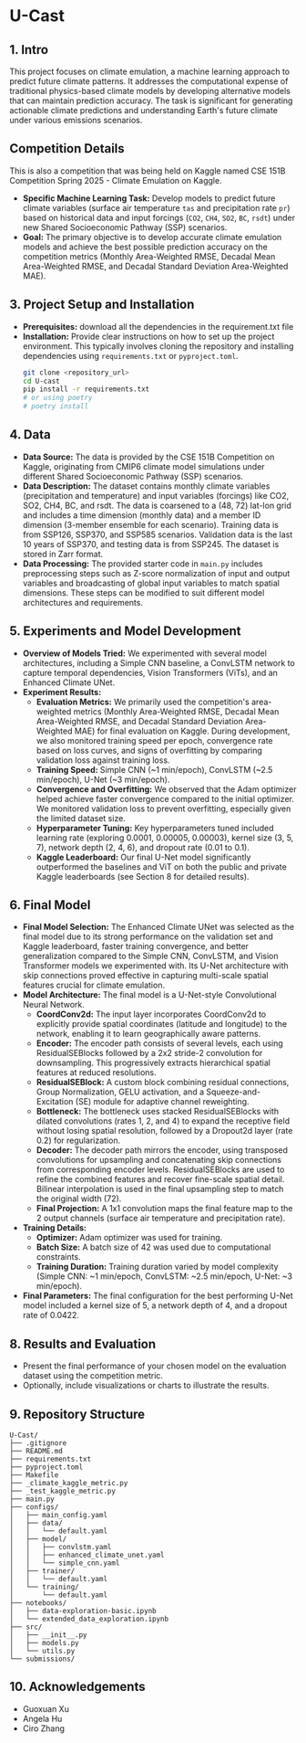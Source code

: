 # U-Cast

## 1. Intro
This project focuses on climate emulation, a machine learning approach to predict future climate patterns. It addresses the computational expense of traditional physics-based climate models by developing alternative models that can maintain prediction accuracy. The task is significant for generating actionable climate predictions and understanding Earth's future climate under various emissions scenarios.

## Competition Details
This is also a competition that was being held on Kaggle named CSE 151B Competition Spring 2025 - Climate Emulation on Kaggle.
*   **Specific Machine Learning Task:** Develop models to predict future climate variables (surface air temperature `tas` and precipitation rate `pr`) based on historical data and input forcings (`CO2`, `CH4`, `SO2`, `BC`, `rsdt`) under new Shared Socioeconomic Pathway (SSP) scenarios.
*   **Goal:** The primary objective is to develop accurate climate emulation models and achieve the best possible prediction accuracy on the competition metrics (Monthly Area-Weighted RMSE, Decadal Mean Area-Weighted RMSE, and Decadal Standard Deviation Area-Weighted MAE).

## 3. Project Setup and Installation

*   **Prerequisites:** download all the dependencies in the requirement.txt file
*   **Installation:** Provide clear instructions on how to set up the project environment. This typically involves cloning the repository and installing dependencies using `requirements.txt` or `pyproject.toml`.
    ```bash
    git clone <repository_url>
    cd U-cast
    pip install -r requirements.txt
    # or using poetry
    # poetry install
    ```
## 4. Data

*   **Data Source:** The data is provided by the CSE 151B Competition on Kaggle, originating from CMIP6 climate model simulations under different Shared Socioeconomic Pathway (SSP) scenarios.
*   **Data Description:** The dataset contains monthly climate variables (precipitation and temperature) and input variables (forcings) like CO2, SO2, CH4, BC, and rsdt. The data is coarsened to a (48, 72) lat-lon grid and includes a time dimension (monthly data) and a member ID dimension (3-member ensemble for each scenario). Training data is from SSP126, SSP370, and SSP585 scenarios. Validation data is the last 10 years of SSP370, and testing data is from SSP245. The dataset is stored in Zarr format.
*   **Data Processing:** The provided starter code in `main.py` includes preprocessing steps such as Z-score normalization of input and output variables and broadcasting of global input variables to match spatial dimensions. These steps can be modified to suit different model architectures and requirements.

## 5. Experiments and Model Development

*   **Overview of Models Tried:** We experimented with several model architectures, including a Simple CNN baseline, a ConvLSTM network to capture temporal dependencies, Vision Transformers (ViTs), and an Enhanced Climate UNet.
*   **Experiment Results:**
    *   **Evaluation Metrics:** We primarily used the competition's area-weighted metrics (Monthly Area-Weighted RMSE, Decadal Mean Area-Weighted RMSE, and Decadal Standard Deviation Area-Weighted MAE) for final evaluation on Kaggle. During development, we also monitored training speed per epoch, convergence rate based on loss curves, and signs of overfitting by comparing validation loss against training loss.
    *   **Training Speed:** Simple CNN (~1 min/epoch), ConvLSTM (~2.5 min/epoch), U-Net (~3 min/epoch).
    *   **Convergence and Overfitting:** We observed that the Adam optimizer helped achieve faster convergence compared to the initial optimizer. We monitored validation loss to prevent overfitting, especially given the limited dataset size.
    *   **Hyperparameter Tuning:** Key hyperparameters tuned included learning rate (exploring 0.0001, 0.00005, 0.00003), kernel size (3, 5, 7), network depth (2, 4, 6), and dropout rate (0.01 to 0.1).
    *   **Kaggle Leaderboard:** Our final U-Net model significantly outperformed the baselines and ViT on both the public and private Kaggle leaderboards (see Section 8 for detailed results).

## 6. Final Model

*   **Final Model Selection:** The Enhanced Climate UNet was selected as the final model due to its strong performance on the validation set and Kaggle leaderboard, faster training convergence, and better generalization compared to the Simple CNN, ConvLSTM, and Vision Transformer models we experimented with. Its U-Net architecture with skip connections proved effective in capturing multi-scale spatial features crucial for climate emulation.
*   **Model Architecture:** The final model is a U-Net-style Convolutional Neural Network.
    *   **CoordConv2d:** The input layer incorporates CoordConv2d to explicitly provide spatial coordinates (latitude and longitude) to the network, enabling it to learn geographically aware patterns.
    *   **Encoder:** The encoder path consists of several levels, each using ResidualSEBlocks followed by a 2x2 stride-2 convolution for downsampling. This progressively extracts hierarchical spatial features at reduced resolutions.
    *   **ResidualSEBlock:** A custom block combining residual connections, Group Normalization, GELU activation, and a Squeeze-and-Excitation (SE) module for adaptive channel reweighting.
    *   **Bottleneck:** The bottleneck uses stacked ResidualSEBlocks with dilated convolutions (rates 1, 2, and 4) to expand the receptive field without losing spatial resolution, followed by a Dropout2d layer (rate 0.2) for regularization.
    *   **Decoder:** The decoder path mirrors the encoder, using transposed convolutions for upsampling and concatenating skip connections from corresponding encoder levels. ResidualSEBlocks are used to refine the combined features and recover fine-scale spatial detail. Bilinear interpolation is used in the final upsampling step to match the original width (72).
    *   **Final Projection:** A 1x1 convolution maps the final feature map to the 2 output channels (surface air temperature and precipitation rate).
*   **Training Details:**
    *   **Optimizer:** Adam optimizer was used for training.
    *   **Batch Size:** A batch size of 42 was used due to computational constraints.
    *   **Training Duration:** Training duration varied by model complexity (Simple CNN: ~1 min/epoch, ConvLSTM: ~2.5 min/epoch, U-Net: ~3 min/epoch).
*   **Final Parameters:** The final configuration for the best performing U-Net model included a kernel size of 5, a network depth of 4, and a dropout rate of 0.0422.

## 8. Results and Evaluation

*   Present the final performance of your chosen model on the evaluation dataset using the competition metric.
*   Optionally, include visualizations or charts to illustrate the results.

## 9. Repository Structure

```
U-Cast/
├── .gitignore
├── README.md
├── requirements.txt
├── pyproject.toml
├── Makefile
├── _climate_kaggle_metric.py
├── _test_kaggle_metric.py
├── main.py
├── configs/
│   ├── main_config.yaml
│   ├── data/
│   │   └── default.yaml
│   ├── model/
│   │   ├── convlstm.yaml
│   │   ├── enhanced_climate_unet.yaml
│   │   └── simple_cnn.yaml
│   ├── trainer/
│   │   └── default.yaml
│   └── training/
│       └── default.yaml
├── notebooks/
│   ├── data-exploration-basic.ipynb
│   └── extended_data_exploration.ipynb
├── src/
│   ├── __init__.py
│   ├── models.py
│   └── utils.py
└── submissions/
```

## 10. Acknowledgements

*   Guoxuan Xu
*   Angela Hu
*   Ciro Zhang
